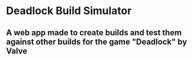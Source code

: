 # Deadlock Build Simulator
## A web app made to create builds and test them against other builds for the game "Deadlock" by Valve
